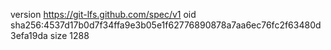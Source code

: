 version https://git-lfs.github.com/spec/v1
oid sha256:4537d17b0d7f34ffa9e3b05e1f62776890878a7aa6ec76fc2f63480d3efa19da
size 1288
